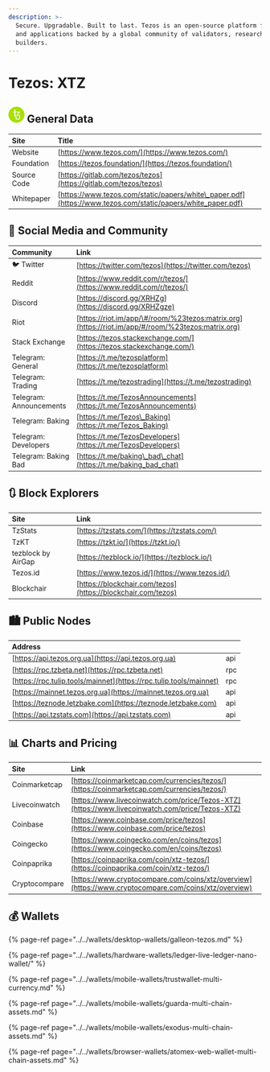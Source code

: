 ```yaml
---
description: >-
  Secure. Upgradable. Built to last. Tezos is an open-source platform for assets
  and applications backed by a global community of validators, researchers, and
  builders.
---
```


# Tezos: XTZ

## ![](../../.gitbook/assets/xtz.png) General Data

| Site | Title |
| :--- | :--- |
| Website | [https://www.tezos.com/](https://www.tezos.com/) |
| Foundation | [https://tezos.foundation/](https://tezos.foundation/) |
| Source Code | [https://gitlab.com/tezos/tezos](https://gitlab.com/tezos/tezos) |
| Whitepaper | [https://www.tezos.com/static/papers/white\_paper.pdf](https://www.tezos.com/static/papers/white_paper.pdf) |

## 🙋 Social Media and Community

| Community | Link |
| :--- | :--- |
| 🐦 Twitter | [https://twitter.com/tezos](https://twitter.com/tezos) |
| Reddit | [https://www.reddit.com/r/tezos/](https://www.reddit.com/r/tezos/) |
| Discord | [https://discord.gg/XRHZg](https://discord.gg/XRHZgze) |
| Riot | [https://riot.im/app/\#/room/%23tezos:matrix.org](https://riot.im/app/#/room/%23tezos:matrix.org) |
| Stack Exchange | [https://tezos.stackexchange.com/](https://tezos.stackexchange.com/) |
| Telegram: General | [https://t.me/tezosplatform](https://t.me/tezosplatform) |
| Telegram: Trading | [https://t.me/tezostrading](https://t.me/tezostrading) |
| Telegram: Announcements | [https://t.me/TezosAnnouncements](https://t.me/TezosAnnouncements) |
| Telegram: Baking | [https://t.me/Tezos\_Baking](https://t.me/Tezos_Baking) |
| Telegram: Developers | [https://t.me/TezosDevelopers](https://t.me/TezosDevelopers) |
| Telegram: Baking Bad | [https://t.me/baking\_bad\_chat](https://t.me/baking_bad_chat) |

## 🔃 Block Explorers

| Site | Link |
| :--- | :--- |
| TzStats | [https://tzstats.com/](https://tzstats.com/) |
| TzKT | [https://tzkt.io/](https://tzkt.io/) |
| tezblock by AirGap | [https://tezblock.io/](https://tezblock.io/) |
| Tezos.id | [https://www.tezos.id/](https://www.tezos.id/) |
| Blockchair | [https://blockchair.com/tezos](https://blockchair.com/tezos) |

## 🏙 Public Nodes

| Address |  |
| :--- | :--- |
| [https://api.tezos.org.ua](https://api.tezos.org.ua) | api |
| [https://rpc.tzbeta.net](https://rpc.tzbeta.net) | rpc |
| [https://rpc.tulip.tools/mainnet](https://rpc.tulip.tools/mainnet) | rpc |
| [https://mainnet.tezos.org.ua](https://mainnet.tezos.org.ua) | api |
| [https://teznode.letzbake.com](https://teznode.letzbake.com) | api |
| [https://api.tzstats.com](https://api.tzstats.com) | api |

## 📊 Charts and Pricing

| Site | Link |
| :--- | :--- |
| Coinmarketcap | [https://coinmarketcap.com/currencies/tezos/](https://coinmarketcap.com/currencies/tezos/) |
| Livecoinwatch | [https://www.livecoinwatch.com/price/Tezos-XTZ](https://www.livecoinwatch.com/price/Tezos-XTZ) |
| Coinbase | [https://www.coinbase.com/price/tezos](https://www.coinbase.com/price/tezos) |
| Coingecko | [https://www.coingecko.com/en/coins/tezos](https://www.coingecko.com/en/coins/tezos) |
| Coinpaprika | [https://coinpaprika.com/coin/xtz-tezos/](https://coinpaprika.com/coin/xtz-tezos/) |
| Cryptocompare | [https://www.cryptocompare.com/coins/xtz/overview](https://www.cryptocompare.com/coins/xtz/overview) |

## 💰 Wallets

{% page-ref page="../../wallets/desktop-wallets/galleon-tezos.md" %}

{% page-ref page="../../wallets/hardware-wallets/ledger-live-ledger-nano-wallet/" %}

{% page-ref page="../../wallets/mobile-wallets/trustwallet-multi-currency.md" %}

{% page-ref page="../../wallets/mobile-wallets/guarda-multi-chain-assets.md" %}

{% page-ref page="../../wallets/mobile-wallets/exodus-multi-chain-assets.md" %}

{% page-ref page="../../wallets/browser-wallets/atomex-web-wallet-multi-chain-assets.md" %}

